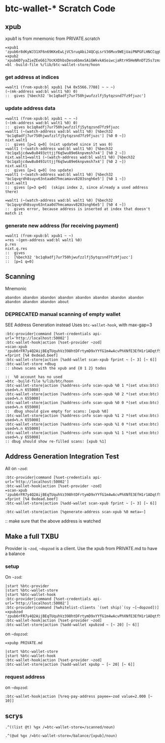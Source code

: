 # btc-wallet-* Scratch Code

## xpub
xpub1 is from mnemonic from PRIVATE.scratch
```
=xpub1 'zpub6r8dKyWJ31XF6n69KKeEwLjVC5ruqAbiJ4QCqLsrV36Mvx9WEjUaiPNPGFLHNCCqgCdy6iZC8ZgHsm6a1AUTVBMVbKGemNcWFcwBGSjJKbD'
=xpub2 'xpub6D7yaZieZEeG617UcKXDhbsDeso6bmxSAiGWkvkASoiwcjaRtrH5HeNRnDT25s7zmxYzj6MtFe32dVqcf9YcBKKgn9THHjwn2uSjkvobK4e'
=bl -build-file %/lib/btc-wallet-store/hoon
```

### get address at indices
```
=walt1 (from-xpub:bl xpub1 [%4 0x5566.7788] ~ ~ ~)
(~(mk-address wad:bl walt1 %0) 0)
::  gives [%bech32 'bc1q0adfj7ur750hjwufzzlfj5ytqzsnd7fz9fjuzc']
```

### update address data
```
=walt1 (from-xpub:bl xpub1 ~ ~ ~)
(~(mk-address wad:bl walt1 %0) 0)
::  gives bc1q0adfj7ur750hjwufzzlfj5ytqzsnd7fz9fjuzc
=walt1 (~(watch-address wad:bl walt1 %0) [%bech32 'bc1q0adfj7ur750hjwufzzlfj5ytqzsnd7fz9fjuzc'] [%0 0 ~])
nixt.walt1
::  gives [p=1 q=0] (nixt updated since it was 0)
=walt1 (~(watch-address wad:bl walt1 %0) [%bech32 'bc1qa5jcdww8u8493zttjjf6q5wu89e6knpvmsh7x4'] [%0 2 ~])
nixt.walt1=walt1 (~(watch-address wad:bl walt1 %0) [%bech32 'bc1qa5jcdww8u8493zttjjf6q5wu89e6knpvmsh7x4'] [%0 2 ~])
nixt.walt1
::  gives [p=1 q=0] (no update)
=walt1 (~(watch-address wad:bl walt1 %0) [%bech32 'bc1qvqrdh8suyv63ntaa0d7hmcamavv8283sngh6e5'] [%0 1 ~])
nixt.walt1
::  gives [p=3 q=0]  (skips index 2, since already a used address there)

=walt1 (~(watch-address wad:bl walt1 %0) [%bech32 'bc1qvqrdh8suyv63ntaa0d7hmcamavv8283sngh6e5'] [%0 4 ~])
::  gives error, because address is inserted at index that doesn't match it
```

### generate new address (for receiving payment)
```
=walt1 (from-xpub:bl xpub1 ~ ~)
=res ~(gen-address wad:bl walt1 %0)
p.res
nixt.q.res
::  gives 
::  [%bech32 'bc1q0adfj7ur750hjwufzzlfj5ytqzsnd7fz9fjuzc']
::  [p=1 q=0]
```

## Scanning
Mnemonic
```
abandon abandon abandon abandon abandon abandon abandon abandon abandon abandon abandon about
```

### DEPRECATED manual scanning of empty wallet
SEE Address Generation instead
Uses `btc-wallet-hook`, with max-gap=3
```
:btc-provider|command [%set-credentials api-url='http://localhost:50002']
:btc-wallet-hook|action [%set-provider ~zod]
=scan-xpub 'zpub6rFR7y4Q2AijBEqTUquhVz398htDFrtymD9xYYfG1m4wAcvPhXNfE3EfH1r1ADqtfSdVCToUG868RvUUkgDKf31mGDtKsAYz2oz2AGutZYs'
=fprint [%4 0xdead.beef]
:btc-wallet-store|action [%add-wallet scan-xpub fprint ~ [~ 3] [~ 6]]
:btc-wallet-store +dbug
:: shows scans with the xpub and {0 1 2} todos

::  %0 account has no used
=btc -build-file %/lib/btc/hoon
:btc-wallet-store|action [%address-info scan-xpub %0 1 *(set utxo:btc) used=%.n 655000]
:btc-wallet-store|action [%address-info scan-xpub %0 2 *(set utxo:btc) used=%.n 655000]
:btc-wallet-store|action [%address-info scan-xpub %0 0 *(set utxo:btc) used=%.n 655000]
::  dbug should give empty for scans: [xpub %0]
:btc-wallet-store|action [%address-info scan-xpub %1 2 *(set utxo:btc) used=%.n 655000]
:btc-wallet-store|action [%address-info scan-xpub %1 0 *(set utxo:btc) used=%.n 655000]
:btc-wallet-store|action [%address-info scan-xpub %1 1 *(set utxo:btc) used=%.y 655000]
:: dbug should show re-filled scans: [xpub %1]
```


## Address Generation Integration Test
All on `~zod`:
```
:btc-provider|command [%set-credentials api-url='http://localhost:50002']
:btc-wallet-hook|action [%set-provider ~zod]
=scan-xpub 'zpub6rFR7y4Q2AijBEqTUquhVz398htDFrtymD9xYYfG1m4wAcvPhXNfE3EfH1r1ADqtfSdVCToUG868RvUUkgDKf31mGDtKsAYz2oz2AGutZYs'
=fprint [%4 0xdead.beef]
:btc-wallet-store|action [%add-wallet scan-xpub fprint ~ [~ 3] [~ 6]]

:btc-wallet-store|action [%generate-address scan-xpub %0 meta=~]
```
:: make sure that the above address is watched


## Make a full TXBU
Provider is `~zod`, `~dopzod` is a client.  Use the xpub from PRIVATE.md to have a balance

### setup
On `~zod`:
```
|start %btc-provider
|start %btc-wallet-store
|start %btc-wallet-hook
:btc-provider|command [%set-credentials api-url='http://localhost:50002']
:btc-provider|command [%whitelist-clients `(set ship)`(sy ~[~dopzod])]
=xpubzod 'zpub6rFR7y4Q2AijBEqTUquhVz398htDFrtymD9xYYfG1m4wAcvPhXNfE3EfH1r1ADqtfSdVCToUG868RvUUkgDKf31mGDtKsAYz2oz2AGutZYs'
:btc-wallet-hook|action [%set-provider ~zod]
:btc-wallet-store|action [%add-wallet xpubzod ~ [~ 20] [~ 6]]
```

on `~dopzod`:
```
=xpubp PRIVATE.md

|start %btc-wallet-store
|start %btc-wallet-hook
:btc-wallet-hook|action [%set-provider ~zod]
:btc-wallet-store|action [%add-wallet xpubp ~ [~ 20] [~ 6]]
```

### request address
on `~dopzod`:
```
:btc-wallet-hook|action [%req-pay-address payee=~zod value=2.000 [~ 10]]
```


## scrys
```
.^((list @t) %gx /=btc-wallet-store=/scanned/noun)

.^(@ud %gx /=btc-wallet-store=/balance/[xpub]/noun)
```

